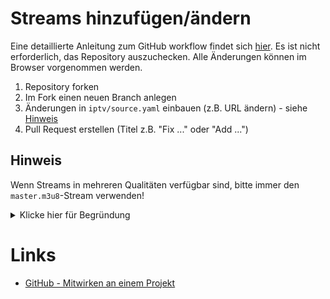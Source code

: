 # Streams hinzufügen/ändern
Eine detaillierte Anleitung zum GitHub workflow findet sich [hier](https://git-scm.com/book/de/v2/GitHub-Mitwirken-an-einem-Projekt).
Es ist nicht erforderlich, das Repository auszuchecken. Alle Änderungen können im Browser vorgenommen werden.

1. Repository forken
2. Im Fork einen neuen Branch anlegen
3. Änderungen in `iptv/source.yaml` einbauen (z.B. URL ändern) - siehe [Hinweis](##-Hinweis)
4. Pull Request erstellen (Titel z.B. "Fix ..." oder "Add ...")

## Hinweis
Wenn Streams in mehreren Qualitäten verfügbar sind, bitte immer den `master.m3u8`-Stream verwenden!

<details>
<summary>Klicke hier für Begründung</summary>
<br>
Viele Streams, die als `master.m3u8` verfübar sind, bieten direkte Links mit verschiedenen Auflösungen an:

```
https://mcdn.daserste.de/daserste/de/master.m3u8
> https://mcdn.daserste.de/daserste/de/master_640p_828.m3u8 (640x360)
> ...
> https://mcdn.daserste.de/daserste/de/master_1920p_5128.m3u8 (1920x1080)
```

Das initiale Laden der Direktlinks kann je nach Programm zwar zu schnelleren initialen Ladezeiten führen, verhindert aber auch die Nutzung von niedrigeren Auflösungen (z.B. bei langsameren Verbindungen).

Zudem werden Direktlinks deutlich häufiger vom Provider umbenannt/ersetzt, als dies bei `master`-Links der Fall ist. Die Nutzung von Direktlinks erfordert daher einen deutlich höheren Aufwand der Listenpflege.
</details>

# Links
- [GitHub - Mitwirken an einem Projekt](https://git-scm.com/book/de/v2/GitHub-Mitwirken-an-einem-Projekt)
